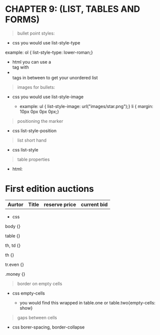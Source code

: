 # CHAPTER 9: (LIST, TABLES AND FORMS)

> bullet point styles:

  * css you would use list-style-type

  example: ol {
  list-style-type: lower-roman;}

  * html you can use a <ul></ul> tag with <li></li> tags in between to get your unordered list

> images for bullets:

  * css you would use list-style-image

    * example:
    ul {
      list-style-image: url("images/star.png");}
    li {
      margin: 10px 0px 0px 0px;}
    
> positioning the marker

  * css list-style-position

> list short hand

 * css list-style

> table properties

  * html: 

  <h1>First edition auctions</h1>
   <table>
    <tr>
      <th>Aurtor</th>
      <th>Title</th>
      <th class="money">reserve price</th>
      <th class="money">current bid</th>
    </tr>
  </table>

  * css

  body {}
  
  table {}

  th, td {}

  th {}

  tr.even {}

  .money {}


> border on empty cells

  * css empty-cells

    * you would find this wrapped in table.one or table.two{empty-cells: show}


> gaps between cells

  * css borer-spacing, border-collapse